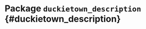 # Package `duckietown_description` {#duckietown_description}

<move-here src='#duckietown_description-autogenerated'/>

